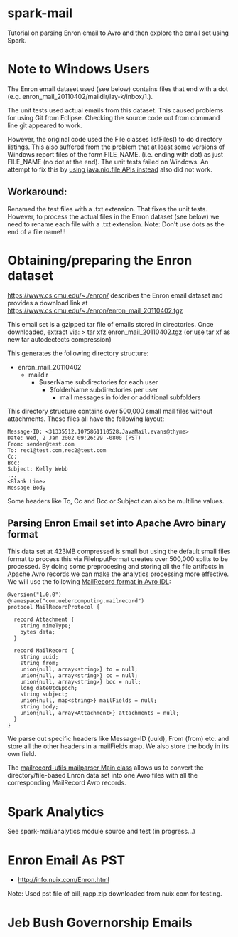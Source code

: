 spark-mail
==========

Tutorial on parsing Enron email to Avro and then explore the email set using Spark.

# Note to Windows Users
The Enron email dataset used (see below) contains files that end with a dot
(e.g. enron_mail_20110402/maildir/lay-k/inbox/1.).

The unit tests used actual emails from this dataset. This caused problems for
using Git from Eclipse. Checking the source code out from command line git
appeared to work.

However, the original code used the File classes listFiles() to do directory listings.
This also suffered from the problem that at least some versions of Windows
report files of the form FILE_NAME. (i.e. ending with dot) as just FILE_NAME
(no dot at the end). The unit tests failed on Windows. An attempt to fix this
by [using java.nio.file APIs instead](https://github.com/medale/spark-mail/issues/4)
also did not work.

## Workaround:
Renamed the test files with a .txt extension. That fixes the unit tests.
However, to process the actual files in the Enron dataset (see below) we need
to rename each file with a .txt extension. Note: Don't use dots as the end of
a file name!!!

# Obtaining/preparing the Enron dataset

https://www.cs.cmu.edu/~./enron/ describes the Enron email dataset and provides
a download link at https://www.cs.cmu.edu/~./enron/enron_mail_20110402.tgz

This email set is a gzipped tar file of emails stored in directories. Once
downloaded, extract via:
    > tar xfz enron_mail_20110402.tgz   (or use tar xf as new tar autodectects compression)

This generates the following directory structure:
* enron_mail_20110402
  * maildir
    * $userName subdirectories for each user
      * $folderName subdirectories per user
        * mail messages in folder or additional subfolders

This directory structure contains over 500,000 small mail files without
attachments. These files all have the following layout:

    Message-ID: <31335512.1075861110528.JavaMail.evans@thyme>
    Date: Wed, 2 Jan 2002 09:26:29 -0800 (PST)
    From: sender@test.com
    To: rec1@test.com,rec2@test.com
    Cc:
    Bcc:
    Subject: Kelly Webb
    ...
    <Blank Line>
    Message Body

Some headers like To, Cc and Bcc or Subject can also be multiline values.

## Parsing Enron Email set into Apache Avro binary format

This data set at 423MB compressed is small but using the default small files
format to process this via FileInputFormat creates over 500,000 splits to be
processed. By doing some preprocesing and storing all the file artifacts in
Apache Avro records we can make the analytics processing more effective. We
will use the following [MailRecord format in Avro IDL](https://github.com/medale/spark-mail/blob/master/mailrecord/src/main/avro/com/uebercomputing/mailrecord/MailRecord.avdl):

```
@version("1.0.0")
@namespace("com.uebercomputing.mailrecord")
protocol MailRecordProtocol {
  
  record Attachment {
    string mimeType;
    bytes data;
  }

  record MailRecord {
    string uuid;
    string from;
    union{null, array<string>} to = null;
    union{null, array<string>} cc = null;
    union{null, array<string>} bcc = null;
    long dateUtcEpoch;
    string subject;
    union{null, map<string>} mailFields = null;
    string body;
    union{null, array<Attachment>} attachments = null;
  }
}
```

We parse out specific headers like Message-ID (uuid), From (from) etc. and store
all the other headers in a mailFields map. We also store the body in its own
field.

The [mailrecord-utils mailparser Main class](https://github.com/medale/spark-mail/blob/master/mailrecord-utils/src/main/scala/com/uebercomputing/mailparser/Main.scala)
allows us to convert the directory/file-based Enron data set into one Avro files
with all the corresponding MailRecord Avro records.

# Spark Analytics
See spark-mail/analytics module source and test (in progress...)

# Enron Email As PST
* http://info.nuix.com/Enron.html

Note: Used pst file of bill_rapp.zip downloaded from nuix.com for testing.

# Jeb Bush Governorship Emails
